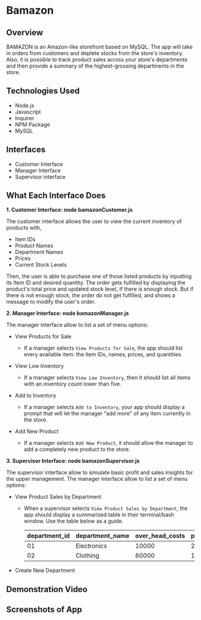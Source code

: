 # Bamazon


## Overview
BAMAZON is an Amazon-like storefront based on MySQL. The app will take in orders from customers and deplete stocks from the store's inventory. Also, it is possible to track product sales across your store's departments and then provide a summary of the highest-grossing departments in the store.


## Technologies Used
- Node.js
- Javascript
- Inquirer
- NPM Package
- MySQL


## Interfaces
- Customer Interface
- Manager Interface
- Supervisor interface


## What Each Interface Does
**1. Customer Interface: node bamazonCustomer.js**

  The customer interface allows the user to view the current inventory of products with,
- Item IDs
- Product Names
- Department Names
- Prices
- Current Stock Levels 

Then, the user is able to purchase one of those listed products by inputting its Item ID and desired quantity. The order gets fulfilled by displaying the product's total price and updated stock level, if there is enough stock. But if there is not enough stock, the order do not get fulfilled, and shows a message to modify the user's order.


**2. Manager Interface: node bamazonManager.js**

  The manager interface allow to list a set of menu options:
- View Products for Sale
  * If a manager selects `View Products for Sale`, the app should list every available item: the item IDs, names, prices, and quantities.
  
- View Low Inventory
  * If a manager selects `View Low Inventory`, then it should list all items with an inventory count lower than five.

- Add to Inventory
  * If a manager selects `Add to Inventory`, your app should display a prompt that will let the manager "add more" of any item currently in the store.

- Add New Product
  * If a manager selects `Add New Product`, it should allow the manager to add a completely new product to the store.
  

**3. Supervisor Interface: node bamazonSupervisor.js**

  The supervisor interface allow to simulate basic profit and sales insights for the upper management. The manager interface allow to list a set of menu options:
  
- View Product Sales by Department
  * When a supervisor selects `View Product Sales by Department`, the app should display a summarized table in their terminal/bash window. Use the table below as a guide.
  

    | department_id | department_name | over_head_costs | product_sales | total_profit |
    | ------------- | --------------- | --------------- | ------------- | ------------ |
    | 01            | Electronics     | 10000           | 20000         | 10000        |
    | 02            | Clothing        | 60000           | 100000        | 40000        |


- Create New Department


## Demonstration Video


## Screenshots of App





